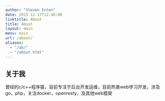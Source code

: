 ```yaml
---
author: "Steven Enten"
date: 2015-12-17T12:48:00
linktitle: About
title: About
layout: main
menu: main
url: /about/
aliases:
  - "/ab/"
  - "/about.html"
---
```


## 关于我

曾经的c/c++程序猿，目前专注于后台开发运维，目前热衷web学习开发，涉及go，php，关注docker，openresty，及其他web框架
